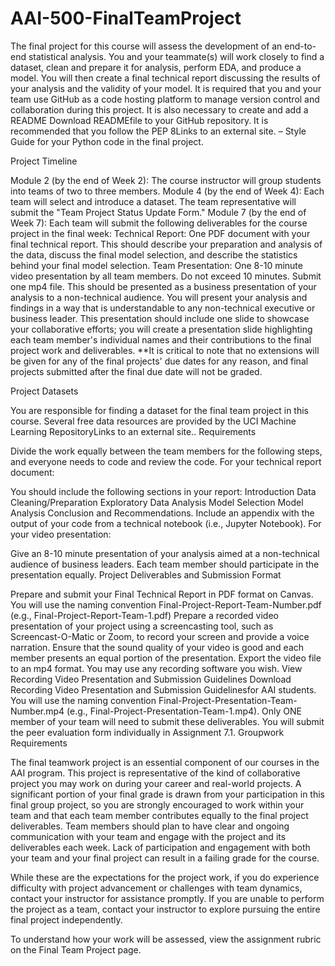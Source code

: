 # AAI-500-FinalTeamProject

The final project for this course will assess the development of an end-to-end statistical analysis. You and your teammate(s) will work closely to find a dataset, clean and prepare it for analysis, perform EDA, and produce a model. You will then create a final technical report discussing the results of your analysis and the validity of your model. It is required that you and your team use GitHub as a code hosting platform to manage version control and collaboration during this project. It is also necessary to create and add a README Download READMEfile to your GitHub repository. It is recommended that you follow the PEP 8Links to an external site. – Style Guide for your Python code in the final project.

Project Timeline

Module 2 (by the end of Week 2): The course instructor will group students into teams of two to three members.
Module 4 (by the end of Week 4): Each team will select and introduce a dataset. The team representative will submit the "Team Project Status Update Form."
Module 7 (by the end of Week 7): Each team will submit the following deliverables for the course project in the final week:
Technical Report: One PDF document with your final technical report. This should describe your preparation and analysis of the data, discuss the final model selection, and describe the statistics behind your final model selection.
Team Presentation: One 8-10 minute video presentation by all team members. Do not exceed 10 minutes. Submit one mp4 file. This should be presented as a business presentation of your analysis to a non-technical audience. You will present your analysis and findings in a way that is understandable to any non-technical executive or business leader. This presentation should include one slide to showcase your collaborative efforts; you will create a presentation slide highlighting each team member's individual names and their contributions to the final project work and deliverables.
**It is critical to note that no extensions will be given for any of the final projects' due dates for any reason, and final projects submitted after the final due date will not be graded.

Project Datasets

You are responsible for finding a dataset for the final team project in this course. Several free data resources are provided by the UCI Machine Learning RepositoryLinks to an external site..
Requirements

Divide the work equally between the team members for the following steps, and everyone needs to code and review the code.
For your technical report document:

You should include the following sections in your report:
Introduction
Data Cleaning/Preparation
Exploratory Data Analysis
Model Selection
Model Analysis
Conclusion and Recommendations.
Include an appendix with the output of your code from a technical notebook (i.e., Jupyter Notebook).
For your video presentation:

Give an 8-10 minute presentation of your analysis aimed at a non-technical audience of business leaders.
Each team member should participate in the presentation equally.
Project Deliverables and Submission Format

Prepare and submit your Final Technical Report in PDF format on Canvas. You will use the naming convention Final-Project-Report-Team-Number.pdf (e.g., Final-Project-Report-Team-1.pdf)
Prepare a recorded video presentation of your project using a screencasting tool, such as Screencast-O-Matic or Zoom, to record your screen and provide a voice narration.
Ensure that the sound quality of your video is good and each member presents an equal portion of the presentation.
Export the video file to an mp4 format.
You may use any recording software you wish. View Recording Video Presentation and Submission Guidelines Download Recording Video Presentation and Submission Guidelinesfor AAI students. 
You will use the naming convention Final-Project-Presentation-Team-Number.mp4 (e.g., Final-Project-Presentation-Team-1.mp4).
Only ONE member of your team will need to submit these deliverables.
You will submit the peer evaluation form individually in Assignment 7.1.
Groupwork Requirements

The final teamwork project is an essential component of our courses in the AAI program. This project is representative of the kind of collaborative project you may work on during your career and real-world projects. A significant portion of your final grade is drawn from your participation in this final group project, so you are strongly encouraged to work within your team and that each team member contributes equally to the final project deliverables. Team members should plan to have clear and ongoing communication with your team and engage with the project and its deliverables each week. Lack of participation and engagement with both your team and your final project can result in a failing grade for the course.

While these are the expectations for the project work, if you do experience difficulty with project advancement or challenges with team dynamics, contact your instructor for assistance promptly. If you are unable to perform the project as a team, contact your instructor to explore pursuing the entire final project independently.

To understand how your work will be assessed, view the assignment rubric on the Final Team Project page.
